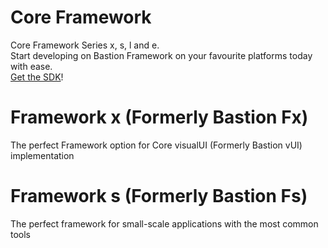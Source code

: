 # Core Framework
Core Framework Series x, s, l and e.  
Start developing on Bastion Framework on your favourite platforms today with ease.  
[Get the SDK](https://github.com/plaincube/bastion-framework/releases)!  

# Framework x (Formerly Bastion Fx)
The perfect Framework option for Core visualUI (Formerly Bastion vUI) implementation  

# Framework s (Formerly Bastion Fs)
The perfect framework for small-scale applications with the most common tools  

